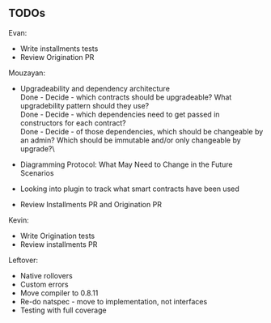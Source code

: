 ## TODOs

Evan:
- Write installments tests
- Review Origination PR

Mouzayan:
- Upgradeability and dependency architecture\
 Done   - Decide - which contracts should be upgradeable? What upgradebility pattern should they use?\
 Done   - Decide - which dependencies need to get passed in constructors for each contract?\
 Done   - Decide - of those dependencies, which should be changeable by an admin? Which should be immutable and/or only changeable by upgrade?\

 - Diagramming Protocol: What May Need to Change in the Future Scenarios
 - Looking into plugin to track what smart contracts have been used

- Review Installments PR and Origination PR



Kevin:
- Write Origination tests
- Review installments PR

Leftover:
- Native rollovers
- Custom errors
- Move compiler to 0.8.11
- Re-do natspec - move to implementation, not interfaces
- Testing with full coverage